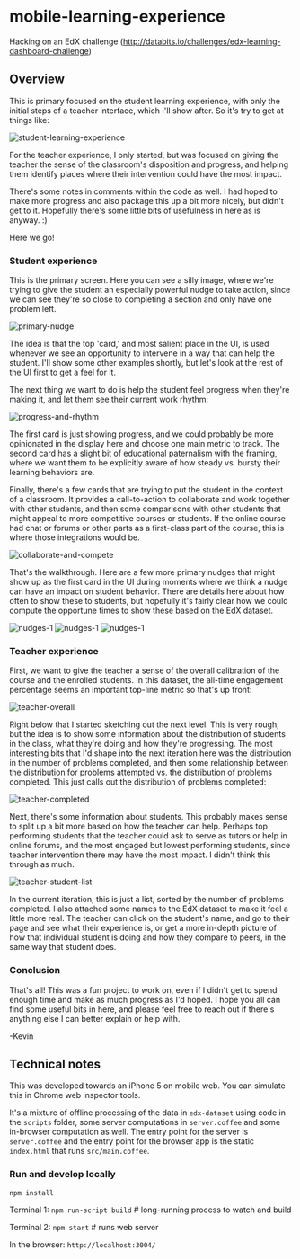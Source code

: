 # mobile-learning-experience
Hacking on an EdX challenge (http://databits.io/challenges/edx-learning-dashboard-challenge)


## Overview
This is primary focused on the student learning experience, with only the initial steps of a teacher interface, which I'll show after.  So it's try to get at things like:

![student-learning-experience](doc/student-learning-experience.png)

For the teacher experience, I only started, but was focused on giving the teacher the sense of the classroom's disposition and progress, and helping them identify places where their intervention could have the most impact.

There's some notes in comments within the code as well.  I had hoped to make more progress and also package this up a bit more nicely, but didn't get to it.  Hopefully there's some little bits of usefulness in here as is anyway.  :)

Here we go!


### Student experience
This is the primary screen.  Here you can see a silly  image, where we're trying to give the student an especially powerful nudge to take action, since we can see they're so close to completing a section and only have one problem left.

![primary-nudge](doc/primary-nudge.png)

The idea is that the top 'card,' and most salient place in the UI, is used whenever we see an opportunity to intervene in a way that can help the student.  I'll show some other examples shortly, but let's look at the rest of the UI first to get a feel for it.

The next thing we want to do is help the student feel progress when they're making it, and let them see their current work rhythm:

![progress-and-rhythm](doc/progress-and-rhythm.png)

The first card is just showing progress, and we could probably be more opinionated in the display here and choose one main metric to track.  The second card has a slight bit of educational paternalism with the framing, where we want them to be explicitly aware of how steady vs. bursty their learning behaviors are.

Finally, there's a few cards that are trying to put the student in the context of a classroom.  It provides a call-to-action to collaborate and work together with other students, and then some comparisons with other students that might appeal to more competitive courses or students.  If the online course had chat or forums or other parts as a first-class part of the course, this is where those integrations would be.

![collaborate-and-compete](doc/collaborate-and-compete.png)

That's the walkthrough.  Here are a few more primary nudges that might show up as the first card in the UI during moments where we think a nudge can have an impact on student behavior.  There are details here about how often to show these to students, but hopefully it's fairly clear how we could compute the opportune times to show these based on the EdX dataset.

![nudges-1](doc/nudges-1.png)
![nudges-1](doc/nudges-2.png)
![nudges-1](doc/nudges-3.png)


### Teacher experience
First, we want to give the teacher a sense of the overall calibration of the course and the enrolled students.  In this dataset, the all-time engagement percentage seems an important top-line metric so that's up front:

![teacher-overall](doc/teacher-overall.png)

Right below that I started sketching out the next level.  This is very rough, but the idea is to show some information about the distribution of students in the class, what they're doing and how they're progressing.  The most interesting bits that I'd shape into the next iteration here was the distribution in the number of problems completed, and then some relationship between the distribution for problems attempted vs. the distribution of problems completed.  This just calls out the distribution of problems completed:

![teacher-completed](doc/teacher-completed.png)

Next, there's some information about students.  This probably makes sense to split up a bit more based on how the teacher can help.  Perhaps top performing students that the teacher could ask to serve as tutors or help in online forums, and the most engaged but lowest performing students, since teacher intervention there may have the most impact.  I didn't think this through as much.

![teacher-student-list](doc/teacher-student-list.png)

In the current iteration, this is just a list, sorted by the number of problems completed.  I also attached some names to the EdX dataset to make it feel a little more real.  The teacher can click on the student's name, and go to their page and see what their experience is, or get a more in-depth picture of how that individual student is doing and how they compare to peers, in the same way that student does.


### Conclusion
That's all!  This was a fun project to work on, even if I didn't get to spend enough time and make as much progress as I'd hoped.  I hope you all can find some useful bits in here, and please feel free to reach out if there's anything else I can better explain or help with.

-Kevin


## Technical notes
This was developed towards an iPhone 5 on mobile web.  You can simulate this in Chrome web inspector tools.

It's a mixture of offline processing of the data in `edx-dataset` using code in the `scripts` folder, some server computations in `server.coffee` and some in-browser computation as well.  The entry point for the server is `server.coffee` and the entry point for the browser app is the static `index.html` that runs `src/main.coffee`.


### Run and develop locally
`npm install`

Terminal 1:
`npm run-script build` # long-running process to watch and build

Terminal 2:
`npm start` # runs web server

In the browser:
`http://localhost:3004/`